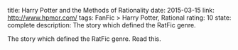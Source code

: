 title: Harry Potter and the Methods of Rationality
date: 2015-03-15
link: http://www.hpmor.com/
tags: FanFic > Harry Potter, Rational
rating: 10
state: complete
description: The story which defined the RatFic genre.

The story which defined the RatFic genre. Read this.
